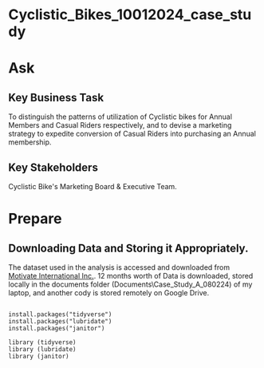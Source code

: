# Cyclistic_Bikes_10012024_case_study

# Ask

## Key Business Task 
To distinguish the patterns of utilization of Cyclistic bikes for Annual Members and Casual Riders respectively, and to devise a marketing strategy to expedite conversion of Casual Riders into purchasing an Annual membership.

## Key Stakeholders

Cyclistic Bike's Marketing Board & Executive Team.

# Prepare

## Downloading Data and Storing it Appropriately.

The dataset used in the analysis is accessed and downloaded from [Motivate International Inc.](https://divvy-tripdata.s3.amazonaws.com/index.html). 12 months worth of Data is downloaded, stored locally in the documents folder (Documents\Case_Study_A_080224) of my laptop, and another cody is stored remotely on Google Drive.

```TSQL

install.packages("tidyverse")
install.packages("lubridate")
install.packages("janitor")

library (tidyverse)
library (lubridate)
library (janitor)
```
